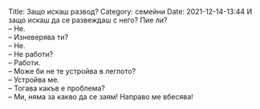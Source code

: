 Title: Защо искаш развод?
Category: семейни
Date: 2021-12-14-13:44
И защо искаш да се развеждаш с него? Пие ли?  
– Не.  
– Изневерява ти?  
– Не.  
– Не работи?  
– Работи.  
– Може би не те устройва в леглото?  
– Устройва ме.  
– Тогава какъв е проблема?  
– Ми, няма за какво да се заям! Направо ме вбесява!